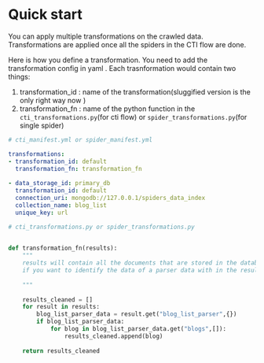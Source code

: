 # Quick start



You can apply multiple transformations on the crawled data. Transformations are applied once 
all the spiders in the CTI flow are done.

Here is how you define a transformation. You need to add the transformation config in yaml . Each 
trasnformation would contain two things:

1. transformation_id : name of the transformation(sluggified version is the only right way now )
2. transformation_fn : name of the python function in the `cti_transformations.py`(for cti flow) or
 `spider_transformations.py`(for single spider)


```yaml
# cti_manifest.yml or spider_manifest.yml

transformations:
- transformation_id: default
  transformation_fn: transformation_fn
  
- data_storage_id: primary_db
  transformation_id: default
  connection_uri: mongodb://127.0.0.1/spiders_data_index
  collection_name: blog_list
  unique_key: url
```

```python
# cti_transformations.py or spider_transformations.py

  
def transformation_fn(results):
    """
    results will contain all the documents that are stored in the database during a given cti/spider job.
    if you want to identify the data of a parser data with in the results. You can use the example below.
    
    """
        
    results_cleaned = []
    for result in results:
        blog_list_parser_data = result.get("blog_list_parser",{})
        if blog_list_parser_data:
            for blog in blog_list_parser_data.get("blogs",[]):
                results_cleaned.append(blog)
                
    return results_cleaned



```